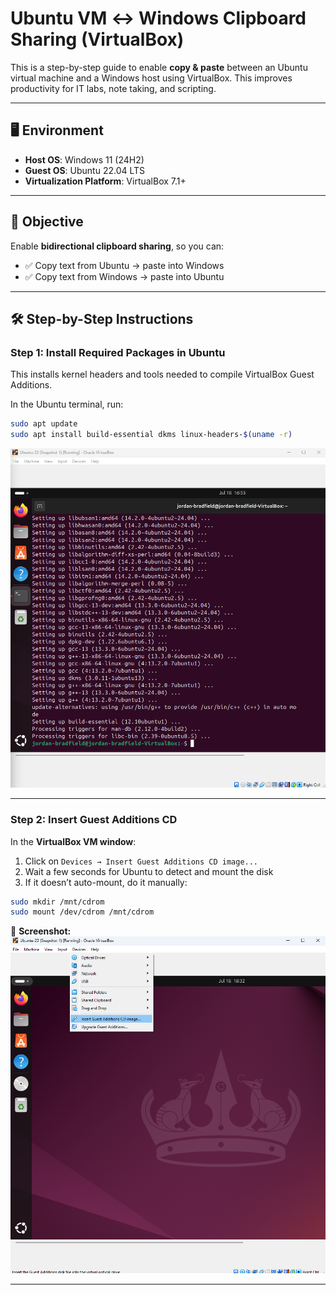 # Ubuntu VM ↔ Windows Clipboard Sharing (VirtualBox)

This is a step-by-step guide to enable **copy & paste** between an Ubuntu virtual machine and a Windows host using VirtualBox. This improves productivity for IT labs, note taking, and scripting.

---

## 🖥️ Environment

- **Host OS**: Windows 11 (24H2)  
- **Guest OS**: Ubuntu 22.04 LTS  
- **Virtualization Platform**: VirtualBox 7.1+

---

## 🎯 Objective

Enable **bidirectional clipboard sharing**, so you can:

- ✅ Copy text from Ubuntu → paste into Windows  
- ✅ Copy text from Windows → paste into Ubuntu

---

## 🛠️ Step-by-Step Instructions

### Step 1: Install Required Packages in Ubuntu

This installs kernel headers and tools needed to compile VirtualBox Guest Additions.

In the Ubuntu terminal, run:

```bash
sudo apt update
sudo apt install build-essential dkms linux-headers-$(uname -r)
```

![Terminal after installing dependencies](./images/01-packages-installed.png)

---

### Step 2: Insert Guest Additions CD

In the **VirtualBox VM window**:

1. Click on `Devices → Insert Guest Additions CD image...`
2. Wait a few seconds for Ubuntu to detect and mount the disk
3. If it doesn’t auto-mount, do it manually:

```bash
sudo mkdir /mnt/cdrom
sudo mount /dev/cdrom /mnt/cdrom
```

📸 **Screenshot:**  
![VirtualBox Devices menu showing CD option](./images/02-insert-guest-additions.png)

---